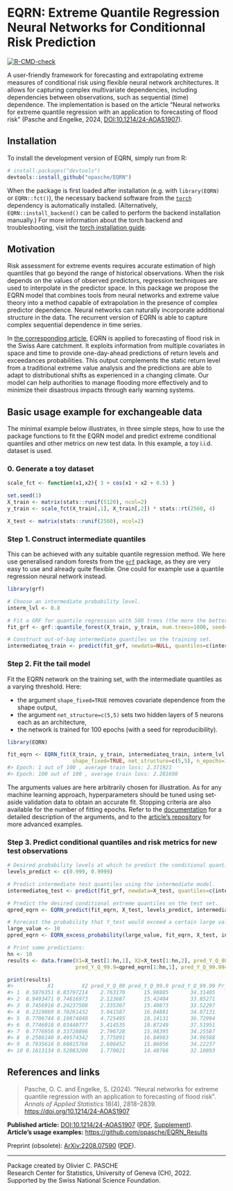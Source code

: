 
<!-- README.md is generated from README.Rmd. Please edit that file -->

# EQRN: Extreme Quantile Regression Neural Networks for Conditionnal Risk Prediction

<!-- badges: start -->

[![R-CMD-check](https://github.com/opasche/EQRN/actions/workflows/R-CMD-check.yaml/badge.svg)](https://github.com/opasche/EQRN/actions/workflows/R-CMD-check.yaml)
<!-- badges: end -->

A user-friendly framework for forecasting and extrapolating extreme
measures of conditional risk using flexible neural network
architectures. It allows for capturing complex multivariate
dependencies, including dependencies between observations, such as
sequential (time) dependence. The implementation is based on the article
“Neural networks for extreme quantile regression with an application to
forecasting of flood risk” (Pasche and Engelke, 2024,
[DOI:10.1214/24-AOAS1907](https://doi.org/10.1214/24-AOAS1907)).

## Installation

To install the development version of EQRN, simply run from R:

``` r
# install.packages("devtools")
devtools::install_github("opasche/EQRN")
```

When the package is first loaded after installation (e.g. with
`library(EQRN)` or `EQRN::fct()`), the necessary backend software from
the [`torch`](https://torch.mlverse.org/) dependency is automatically
installed. (Alternatively, `EQRN::install_backend()` can be called to
perform the backend installation manually.) For more information about
the torch backend and troubleshooting, visit the [torch installation
guide](https://torch.mlverse.org/docs/articles/installation.html).

## Motivation

Risk assessment for extreme events requires accurate estimation of high
quantiles that go beyond the range of historical observations. When the
risk depends on the values of observed predictors, regression techniques
are used to interpolate in the predictor space. In this package we
propose the EQRN model that combines tools from neural networks and
extreme value theory into a method capable of extrapolation in the
presence of complex predictor dependence. Neural networks can naturally
incorporate additional structure in the data. The recurrent version of
EQRN is able to capture complex sequential dependence in time series.

In [the corresponding article](https://arxiv.org/abs/2208.07590), EQRN
is applied to forecasting of flood risk in the Swiss Aare catchment. It
exploits information from multiple covariates in space and time to
provide one-day-ahead predictions of return levels and exceedances
probabilities. This output complements the static return level from a
traditional extreme value analysis and the predictions are able to adapt
to distributional shifts as experienced in a changing climate. Our model
can help authorities to manage flooding more effectively and to minimize
their disastrous impacts through early warning systems.

## Basic usage example for exchangeable data

The minimal example below illustrates, in three simple steps, how to use
the package functions to fit the EQRN model and predict extreme
conditional quantiles and other metrics on new test data. In this
example, a toy i.i.d. dataset is used.

### 0. Generate a toy dataset

``` r
scale_fct <- function(x1,x2){ 3 + cos(x1 + x2 + 0.5) }

set.seed(1)
X_train <- matrix(stats::runif(5120), ncol=2)
y_train <- scale_fct(X_train[,1], X_train[,2]) * stats::rt(2560, 4)

X_test <- matrix(stats::runif(2560), ncol=2)
```

### Step 1. Construct intermediate quantiles

This can be achieved with any suitable quantile regression method. We
here use generalised random forests from the
[`grf`](https://grf-labs.github.io/grf/) package, as they are very easy
to use and already quite flexible. One could for example use a quantile
regression neural network instead.

``` r
library(grf)

# Choose an intermediate probability level.
interm_lvl <- 0.8

# Fit a GRF for quantile regression with 500 trees (the more the better) on the training set (with a seed for reproducibility).
fit_grf <- grf::quantile_forest(X_train, y_train, num.trees=1000, seed=21)

# Construct out-of-bag intermediate quantiles on the training set.
intermediateq_train <- predict(fit_grf, newdata=NULL, quantiles=c(interm_lvl))$predictions
```

### Step 2. Fit the tail model

Fit the EQRN network on the training set, with the intermediate
quantiles as a varying threshold. Here:

- the argument `shape_fixed=TRUE` removes covariate dependence from the
  shape output,
- the argument `net_structure=c(5,5)` sets two hidden layers of 5
  neurons each as an architecture,
- the network is trained for 100 epochs (with a seed for
  reproducibility).

``` r
library(EQRN)

fit_eqrn <- EQRN_fit(X_train, y_train, intermediateq_train, interm_lvl,
                     shape_fixed=TRUE, net_structure=c(5,5), n_epochs=100, seed=42)
#> Epoch: 1 out of 100 , average train loss: 2.371921
#> Epoch: 100 out of 100 , average train loss: 2.281698
```

The arguments values are here arbitrarily chosen for illustration. As
for any machine learning approach, hyperparameters should be tuned using
set-aside validation data to obtain an accurate fit. Stopping criteria
are also available for the number of fitting epochs. Refer to the
[documentation](https://opasche.github.io/EQRN/reference/index.html#fitting-eqrn-tail-neural-networks)
for a detailed description of the arguments, and to the [article’s
repository](https://github.com/opasche/EQRN_Results) for more advanced
examples.

### Step 3. Predict conditional quantiles and risk metrics for new test observations

``` r
# Desired probability levels at which to predict the conditional quantiles.
levels_predict <- c(0.999, 0.9999)

# Predict intermediate test quantiles using the intermediate model.
intermediateq_test <- predict(fit_grf, newdata=X_test, quantiles=c(interm_lvl))$predictions

# Predict the desired conditional extreme quantiles on the test set.
qpred_eqrn <- EQRN_predict(fit_eqrn, X_test, levels_predict, intermediateq_test)

# Forecast the probability that Y_test would exceed a certain large value.
large_value <- 10
ppred_eqrn <- EQRN_excess_probability(large_value, fit_eqrn, X_test, intermediateq_test)
```

``` r
# Print some predictions:
hn <- 10
results <- data.frame(X1=X_test[1:hn,1], X2=X_test[1:hn,2], pred_Y_Q_80=intermediateq_test[1:hn],
                      pred_Y_Q_99.9=qpred_eqrn[1:hn,1], pred_Y_Q_99.99=qpred_eqrn[1:hn,2], Pr_Y_exceed_10=ppred_eqrn[1:hn])

print(results)
#>           X1         X2 pred_Y_Q_80 pred_Y_Q_99.9 pred_Y_Q_99.99 Pr_Y_exceed_10
#> 1  0.5876351 0.83797214    2.763170      15.98885       34.31405    0.004118278
#> 2  0.9493471 0.74616973    2.123687      15.42404       33.85271    0.003459142
#> 3  0.7456916 0.24237508    2.335307      15.40873       33.52297    0.003537242
#> 4  0.2319869 0.70261432    3.041587      16.04881       34.07131    0.004325655
#> 5  0.7706744 0.19874048    4.725495      18.14131       36.72994    0.008187588
#> 6  0.7746018 0.03440777    5.414535      18.87249       37.51951    0.010778085
#> 7  0.7776956 0.33728896    2.796728      15.98395       34.25587    0.004133909
#> 8  0.2586140 0.49574342    3.775091      16.84983       34.96588    0.005546904
#> 9  0.7935616 0.60815766    2.608452      15.86056       34.22237    0.003949164
#> 10 0.1613134 0.52083200    1.770021      14.48766       32.10893    0.002831878
```

## References and links

> Pasche, O. C. and Engelke, S. (2024). “Neural networks for extreme
> quantile regression with an application to forecasting of flood risk”.
> <i>Annals of Applied Statistics</i> 18(4), 2818–2839.
> <https://doi.org/10.1214/24-AOAS1907>

**Published article:**
[DOI:10.1214/24-AOAS1907](https://doi.org/10.1214/24-AOAS1907)
([PDF](https://raw.githubusercontent.com/opasche/EQRN_Results/main/article/24-AOAS1907.pdf),
[Supplement](https://raw.githubusercontent.com/opasche/EQRN_Results/main/article/aoas1907suppa.pdf)).  
**Article’s usage examples:** <https://github.com/opasche/EQRN_Results>

Preprint (obsolete):
[ArXiv:2208.07590](https://arxiv.org/abs/2208.07590)
([PDF](https://arxiv.org/pdf/2208.07590)).

------------------------------------------------------------------------

Package created by Olivier C. PASCHE  
Research Center for Statistics, University of Geneva (CH), 2022.  
Supported by the Swiss National Science Foundation.
